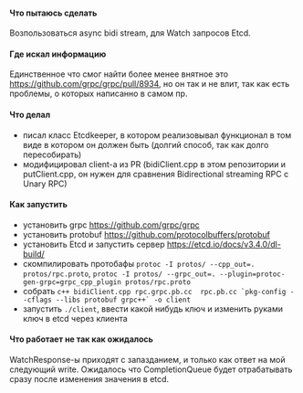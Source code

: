 #### Что пытаюсь сделать
Возпользоваться async bidi stream, для Watch запросов Etcd.

#### Где искал информацию
Единственное что смог найти более менее внятное это https://github.com/grpc/grpc/pull/8934, но он так и не влит, так как есть проблемы, о которых написанно в самом пр.

#### Что делал
- писал класс Etcdkeeper, в котором реализовывал функционал в том виде в котором он должен быть (долгий способ, так как долго пересобирать)
- модифицировал client-а из PR (bidiClient.cpp в этом репозитории и putClient.cpp, он нужен для сравнения Bidirectional streaming RPC с Unary RPC)

#### Как запустить 
- установить grpc https://github.com/grpc/grpc
- установить protobuf https://github.com/protocolbuffers/protobuf
- установить Etcd и запустить сервер https://etcd.io/docs/v3.4.0/dl-build/
- скомпилировать протобафы `protoc -I protos/ --cpp_out=. protos/rpc.proto`, `protoc -I protos/ --grpc_out=. --plugin=protoc-gen-grpc=grpc_cpp_plugin protos/rpc.proto`
- собрать ```c++ bidiClient.cpp rpc.grpc.pb.cc  rpc.pb.cc `pkg-config --cflags --libs protobuf grpc++` -o client```
- запустить `./client`, ввести какой нибудь ключ и изменить руками ключ в etcd через клиента

#### Что работает не так как ожидалось
WatchResponse-ы приходят с запазданием, и только как ответ на мой следующий write. Ожидалось что CompletionQueue будет отрабатывать сразу после изменения значения в etcd.
